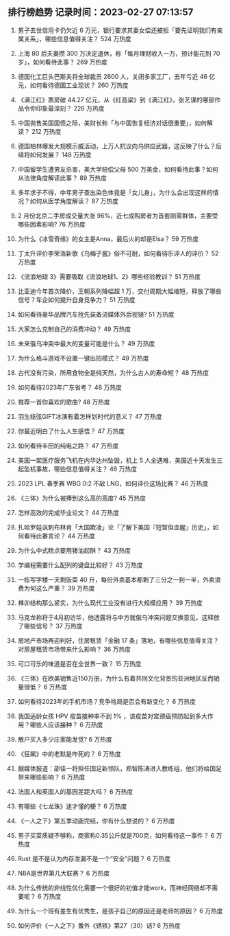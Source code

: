 
## 排行榜趋势 记录时间：2023-02-27 07:13:57
  
  1. 男子去世信用卡仍欠近 6 万元，银行要求其妻女偿还被拒「要先证明我们有亲属关系」，哪些信息值得关注？ 524 万热度
    
  2. 上海 80 后夫妻攒 300 万决定退休，称「每月理财收入一万，预计能花到 70 岁」，如何看待此事？ 269 万热度
    
  3. 德国化工巨头巴斯夫将全球裁员 2600 人，关闭多家工厂，去年亏近 46 亿元，如何看待德国工业现状？ 260 万热度
    
  4. 《满江红》票房破 44.27 亿元，从《红高粱》到《满江红》，张艺谋的哪部作品令你印象最深刻？ 226 万热度
    
  5. 中国抛售美国国债之际，美财长称「与中国恢复经济对话很重要」，如何解读？ 212 万热度
    
  6. 德国柏林爆发大规模示威活动，上万人抗议向乌供应武器，这反映了什么？后续将如何发展？ 148 万热度
    
  7. 中国留学生遭男友杀害，美大学赔偿父母 500 万美金，如何看待此事？如何从法律角度解读此事？ 89 万热度
    
  8. 多年求子不得，中年男子查出染色体竟是「女儿身」，为什么会出现这样的情况？如何从医学角度解读？ 87 万热度
    
  9. 2 月份北京二手房成交量大涨 96%，近七成购房者为首套刚需群体，主要受哪些因素影响? 76 万热度
    
  10. 为什么《冰雪奇缘》的女主是Anna，最后火的却是Elsa？ 59 万热度
    
  11. 丁太升评价李荣浩新歌《乌梅子酱》俗不可耐，如何看待乐评人的评价？ 52 万热度
    
  12. 《流浪地球 3》需要吸取《流浪地球1、2》哪些经验教训？ 51 万热度
    
  13. 比亚迪今年首次降价，王朝系列降幅超 1 万，交付周期大幅缩短，释放了哪些信号？车企如何提升自身竞争力？ 51 万热度
    
  14. 如何看待豪华品牌汽车抢先装备流媒体外后视镜? 51 万热度
    
  15. 大家怎么克制自己的消费冲动？ 49 万热度
    
  16. 未来俄乌冲突中最大的变量可能是什么？ 49 万热度
    
  17. 为什么格斗游戏不设置一键出招模式？ 49 万热度
    
  18. 古代没有污染，所用食物全是纯天然，为什么古人的寿命短？ 48 万热度
    
  19. 如何看待2023年广东省考？ 48 万热度
    
  20. 推荐一首你喜欢的歌曲? 48 万热度
    
  21. 羽生结弦GIFT冰演有着怎样划时代的意义？ 47 万热度
    
  22. 你最近明白了什么人生感悟？ 47 万热度
    
  23. 如何看待丰田的纯电之路？ 47 万热度
    
  24. 美国一架医疗服务飞机在内华达州坠毁，机上 5 人全遇难，美国近十天发生三起坠机事故，哪些信息值得关注？ 46 万热度
    
  25. 2023 LPL 春季赛 WBG 0:2 不敌 LNG，如何评价这场比赛？ 46 万热度
    
  26. 《三体》为什么被捧到这么高的高度? 45 万热度
    
  27. 怎样高效的完成毕业论文？ 44 万热度
    
  28. 扎哈罗娃讽刺布林肯「大国欺凌」论「了解下美国『短暂但血腥』历史」，如何看待此番言论？ 44 万热度
    
  29. 为什么中式糕点要用猪油起酥？ 43 万热度
    
  30. 学编程需要什么配列的键盘比较好？ 43 万热度
    
  31. 一栋写字楼一天剩饭菜 40 升，每份外卖基本都剩了三分之一到一半，外卖浪费为何这么严重？ 39 万热度
    
  32. 榫卯结构那么紧实，为什么现代工业没有进行大规模应用？ 39 万热度
    
  33. 马克龙称将于4月初访华，他透露将与中方就俄乌冲突问题交换意见，这释放了哪些信号？ 37 万热度
    
  34. 房地产市场再迎利好，住房租赁「金融 17 条」落地，有哪些信息值得关注？对房屋租赁市场带来什么影响？ 36 万热度
    
  35. 可口可乐的味道是否在全世界一致？ 15 万热度
    
  36. 《三体》在欧美销售近150万册，为什么有着共同文化背景的亚洲地区反而销量很低？ 6 万热度
    
  37. 如何看待2023年的手机市场？竞争格局是否会有新变化？ 6 万热度
    
  38. 我国适龄女孩 HPV 疫苗接种率不到 1% ，该疫苗对宫颈癌预防起到多大作用？哪些人应该接种？ 6 万热度
    
  39. 散户买入多少庄家能发觉? 6 万热度
    
  40. 《狂飙》中的老默是咋死的？ 6 万热度
    
  41. 据媒体报道：邵佳一将担任国足新领队，郑智陈涛进入教练组，他们将给国足带来哪些影响？ 6 万热度
    
  42. 法国人和英国人的基因差距大吗？ 6 万热度
    
  43. 有哪些《七龙珠》迷才懂的梗？ 6 万热度
    
  44. 《一人之下》第五季动画完结，你有什么想说的？ 6 万热度
    
  45. 男子买菜质疑不够称，商家称0.35公斤就是700克，如何看待这一事件？ 6 万热度
    
  46. Rust 是不是认为内存泄漏不是一个“安全”问题？ 6 万热度
    
  47. NBA是世界第几大联赛？ 6 万热度
    
  48. 为什么传统的非线性优化需要一个很好的初值才能work，而神经网络却不需要呢？ 6 万热度
    
  49. 为什么一个班有差生有优秀生，是孩子自己的原因还是老师的原因？ 6 万热度
    
  50. 如何评价《一人之下》番外《锈铁》第27（30）话? 6 万热度
    